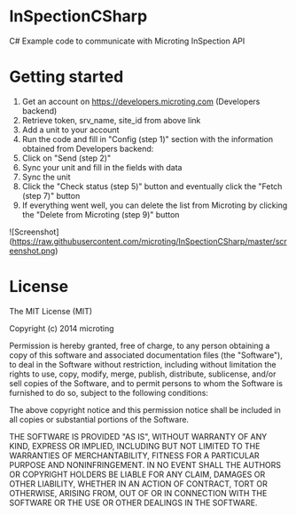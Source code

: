 InSpectionCSharp
================

C# Example code to communicate with Microting InSpection API

Getting started
===============

1. Get an account on https://developers.microting.com (Developers backend)
2. Retrieve token, srv_name, site_id from above link
3. Add a unit to your account
4. Run the code and fill in "Config (step 1)" section with the information obtained from Developers backend:
5. Click on "Send (step 2)"
6. Sync your unit and fill in the fields with data
6. Sync the unit
7. Click the "Check status (step 5)" button and eventually click the "Fetch (step 7)" button
8. If everything went well, you can delete the list from Microting by clicking the "Delete from Microting (step 9)" button

![Screenshot]
(https://raw.githubusercontent.com/microting/InSpectionCSharp/master/screenshot.png)

License
=======

The MIT License (MIT)

Copyright (c) 2014 microting

Permission is hereby granted, free of charge, to any person obtaining a copy
of this software and associated documentation files (the "Software"), to deal
in the Software without restriction, including without limitation the rights
to use, copy, modify, merge, publish, distribute, sublicense, and/or sell
copies of the Software, and to permit persons to whom the Software is
furnished to do so, subject to the following conditions:

The above copyright notice and this permission notice shall be included in all
copies or substantial portions of the Software.

THE SOFTWARE IS PROVIDED "AS IS", WITHOUT WARRANTY OF ANY KIND, EXPRESS OR
IMPLIED, INCLUDING BUT NOT LIMITED TO THE WARRANTIES OF MERCHANTABILITY,
FITNESS FOR A PARTICULAR PURPOSE AND NONINFRINGEMENT. IN NO EVENT SHALL THE
AUTHORS OR COPYRIGHT HOLDERS BE LIABLE FOR ANY CLAIM, DAMAGES OR OTHER
LIABILITY, WHETHER IN AN ACTION OF CONTRACT, TORT OR OTHERWISE, ARISING FROM,
OUT OF OR IN CONNECTION WITH THE SOFTWARE OR THE USE OR OTHER DEALINGS IN THE
SOFTWARE.
